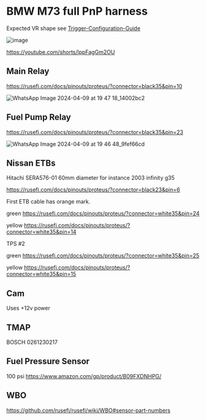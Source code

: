 # BMW M73 full PnP harness

Expected VR shape see [Trigger-Configuration-Guide](Trigger-Configuration-Guide#determine-correct-polarity)

![image](https://github.com/rusefi/rusefi/assets/48498823/fcecf4e4-6657-436b-a4f3-3af9ee59a375)

https://youtube.com/shorts/lppFagGm2OU

## Main Relay

https://rusefi.com/docs/pinouts/proteus/?connector=black35&pin=10

![WhatsApp Image 2024-04-09 at 19 47 18_14002bc2](https://github.com/rusefi/rusefi/assets/48498823/732468f4-1b9f-45e7-8a4c-b3aebe70cbc3)

## Fuel Pump Relay

https://rusefi.com/docs/pinouts/proteus/?connector=black35&pin=23

![WhatsApp Image 2024-04-09 at 19 46 48_9fef66cd](https://github.com/rusefi/rusefi/assets/48498823/7c1f62cc-6580-4d1d-9eb7-d86d3b655785)

## Nissan ETBs

Hitachi SERA576-01 60mm diameter for instance 2003 infinity g35

https://rusefi.com/docs/pinouts/proteus/?connector=black23&pin=6

First ETB cable has orange mark.

green https://rusefi.com/docs/pinouts/proteus/?connector=white35&pin=24

yellow https://rusefi.com/docs/pinouts/proteus/?connector=white35&pin=14

TPS #2

green https://rusefi.com/docs/pinouts/proteus/?connector=white35&pin=25

yellow https://rusefi.com/docs/pinouts/proteus/?connector=white35&pin=15

## Cam

Uses +12v power

## TMAP

BOSCH 0261230217

## Fuel Pressure Sensor

100 psi https://www.amazon.com/gp/product/B09FXDNHPG/

## WBO

https://github.com/rusefi/rusefi/wiki/WBO#sensor-part-numbers
